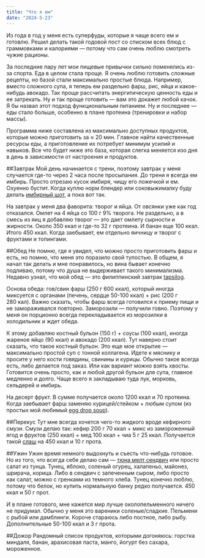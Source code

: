 ```yaml
---
title: "Что я ем"
date: "2024-5-23"
---
```


Из года в год у меня есть суперфуды, которые я чаще всего ем и готовлю. Решил делать такой годовой пост со списком всех блюд с граммовками и калориями — потому что сам очень люблю смотреть чужие рационы. 

За последние пару лет мои пищевые привычки сильно поменялись из-за спорта. Еда в целом стала проще. Я очень люблю готовить сложные рецепты, но базой стали максимально простые блюда. Например, вместо сложного супа, я теперь ем раздельно фарш, рис, яйца и какое-нибудь авокадо. Так проще рассчитать энергитическую ценность еды и ее затрекать. Ну и так проще готовить — вам это докажет любой качок. Я бы назвал этот подход функциональным питанием. Ну и последнее — еды стало больше, особенно в плане протеина (тренировки и набор массы).

Программа ниже составлена из максимально доступных продуктов, которые можно приготовить за ≈ 20 мин. Главное найти качественные ресурсы еды, а приготовление их потребует минимум усилий и навыков. Все что будет ниже это база, которая слегка меняется изо дня в день в зависимости от настроения и продуктов. 

##Завтрак
Мой день начинается с трени, поэтому завтрак у меня случается где-то через 2 часа после просыпания. До трени я всегда ем имбирь. Просто отрезаю кусок имбиря, чищу его ложечкой и ем. Охуенно бустит. Когда куплю норм блендер или соковыжималку буду делать [имбирный шот](https://youtu.be/Esqo1RxuYLM), а пока вот так.

На завтрак у меня два фаворита: творог и яйца. От овсянки уже как год отказался. Омлет на 4 яйца со 100 г 9% творога. Не раздельно, а в смесь из яиц я добавляю творог — это дает омлету сырности и жирности. Около 350 ккал и где-то 32 г протеина. И банан еще 100 ккал. Итого 450 ккал. Когда заебывает, ем отдельно яичницу и творог с фруктами и топингами.

##Обед
Не помню, где я увидел, что можно просто приготовить фарш и есть, но помню, что меня это поразило свой тупостью. В общем, я начал так делать и мне понравилось, но вина бывает конечно подливаю, потому что душа не выдерживает такого минимализма. Недавно узнал, что мой обед — это филиппинский завтрак [tapsilog](https://youtu.be/dAtanMNQYcg?t=92).

Основа обеда: гов/свин фарш (250 г 600 ккал), который иногда миксуется с органами (печень, сердце 50-100 ккал) + рис (200 г 280 кал). Важно сказать, чтобы фарш всегда готовился к приему пищи и не замораживался повторно. Заморозили — получили говно. Поэтому у меня он порционно всегда перекладывается из морозилки в холодильник и ждет обеда.

К этому добавляю костный бульон (150 г) + соусы (100 ккал), иногда жареное яйцо (90 ккал) и авокадо (200 ккал). Тут наверно стоит сказать, что такое костный бульон. Это еще мое открытие — максимально простой суп с тонной коллагена. Идете к мяснику и просите у него кости говядины, свинины и курицы. Обычно такое всегда есть, либо делается под заказ. Или как вариант можно взять хвосты. Готовится очень просто, как и любой другой бульон для супа, главное медленно и долго. Чаще всего я закладываю туда лук, морковь, сельдерей и имбирь.

На десерт фрукт. В сумме получается около 1200 ккал и 70 протеина. Когда заебывает фарш заменяю курицей/стейком + любым супом (из простых мой любимый [egg drop soup](https://youtu.be/BWqTA2UTL0Y?list=PL-KRYiXjUPRGE1CL0rDw46BeOcHLjPAH4)).

##Перекус
Тут мне всегда хочется чего-то жидкого вроде кефирного смузи. Смузи делаю так: кефир 200 г 70 ккал + микс из замороженный ягод и фруктов (250 ккал) + мед 100 ккал + чиа 5 г 25 ккал. Получается такой [слаш](https://youtu.be/U2GNOURpMVg?list=PL-KRYiXjUPRGE1CL0rDw46BeOcHLjPAH4) на 450 ккал и 10 г прота.

##Ужин
Ужин время немного выдохнуть и съесть что-нибудь готовое. Но из того, что всегда себе делаю сам — [тюна мелт сендвич](https://youtu.be/hQ2rrrlQMiQ) или просто салат из тунца. Тунец, яблоко, соленый огурец, халапеньо, майонез, шрирача, корица. Либо в сендвич с запеченным сыром, либо просто как салат, можно с гренками из темного хлеба. Тунец конечно люблю, потому что белок, но купить нормальную банку редко получается. 450 ккал и 50 г прот.

И в плане готового, мне кажется мир лучше околопельменного ничего не придумал. Обычно у меня это вареники соленые/сладкие. Пельмени с рыбой или дамблинги. Короче стараюсь либо постное, либо рыбу. Дополнительные 50-100 ккал и 3 г прота.

##Дожор
Рандомный список продуктов, которыми догоняюсь: горстка миндаля, банан, арахисовая паста, манго, йогурт без сахара, мороженное.

